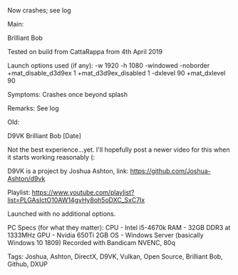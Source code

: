 Now crashes; see log

Main:

Brilliant Bob

Tested on build from CattaRappa from 4th April 2019

Launch options used (if any):
-w 1920 -h 1080 -windowed -noborder +mat_disable_d3d9ex 1 +mat_d3d9ex_disabled 1 -dxlevel 90 +mat_dxlevel 90

Symptoms:
Crashes once beyond splash

Remarks:
See log



Old:

D9VK Brilliant Bob [Date]

Not the best experience...yet.
I'll hopefully post a newer video for this when it starts working reasonably (:

D9VK is a project by Joshua Ashton, link:
https://github.com/Joshua-Ashton/d9vk

Playlist:
https://www.youtube.com/playlist?list=PLGAsIctO10AW14gvHy8oh5oDXC_SxC7lx

Launched with no additional options.

PC Specs (for what they matter):
CPU - Intel i5-4670k
RAM - 32GB DDR3 at 1333MHz
GPU - Nvidia 650Ti 2GB
OS - Windows Server (basically Windows 10 1809)
Recorded with Bandicam NVENC, 80q


Tags:
Joshua, Ashton, DirectX, D9VK, Vulkan, Open Source, Brilliant Bob, Github, DXUP
